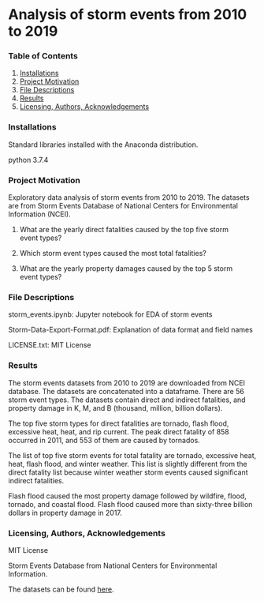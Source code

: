 # Analysis of storm events from 2010 to 2019
### Table of Contents
1. [Installations](#installations)
2. [Project Motivation](#project_motivation)
3. [File Descriptions](#file_descriptions)
4. [Results](#results)
5. [Licensing, Authors, Acknowledgements](#licensing)

### Installations<a name="installations"></a>
Standard libraries installed with the Anaconda distribution.

python 3.7.4

### Project Motivation<a name="project_motivation"></a>
Exploratory data analysis of storm events from 2010 to 2019.
The datasets are from Storm Events Database of National Centers for Environmental Information (NCEI).

1. What are the yearly direct fatalities caused by the top five storm event types?

2. Which storm event types caused the most total fatalities?

3. What are the yearly property damages caused by the top 5 storm event types?

### File Descriptions<a name="file_descriptions"></a>
storm_events.ipynb: Jupyter notebook for EDA of storm events

Storm-Data-Export-Format.pdf: Explanation of data format and field names

LICENSE.txt: MIT License

### Results<a name="results"></a>
The storm events datasets from 2010 to 2019 are downloaded from NCEI database. 
The datasets are concatenated into a dataframe.
There are 56 storm event types. 
The datasets contain direct and indirect fatalities, and property damage in K, M, and B (thousand, million, billion dollars).

The top five storm types for direct fatalities are tornado, flash flood, excessive heat, heat, and rip current. The peak direct fatality of 858 occurred in 2011, and 553 of them are caused by tornados.

The list of top five storm events for total fatality are tornado, excessive heat, heat, flash flood, and winter weather. This list is slightly different from the direct fatality list because winter weather storm events caused significant indirect fatalities. 

Flash flood caused the most property damage followed by wildfire, flood, tornado, and coastal flood. Flash flood caused more than sixty-three billion dollars in property damage in 2017.


### Licensing, Authors, Acknowledgements<a name="licensing"></a>
MIT License

Storm Events Database from National Centers for Environmental Information. 

The datasets can be found [here](https://www1.ncdc.noaa.gov/pub/data/swdi/stormevents/csvfiles/).
